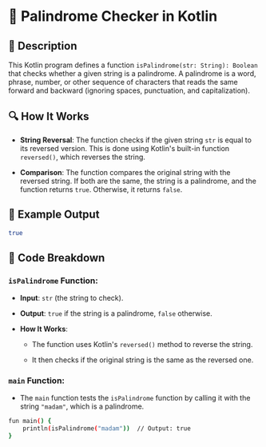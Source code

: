 #  📌 Palindrome Checker in Kotlin
## 🚀 Description
This Kotlin program defines a function `isPalindrome(str: String): Boolean` that checks whether a given string is a palindrome. 
A palindrome is a word, phrase, number, or other sequence of characters that reads the same forward and backward (ignoring spaces, punctuation, and capitalization).

## 🔍 How It Works
- **String Reversal**: The function checks if the given string `str` is equal to its reversed version. This is done using Kotlin's built-in function `reversed()`, which reverses the string.

- **Comparison**: The function compares the original string with the reversed string. If both are the same, the string is a palindrome, and the function returns `true`. Otherwise, it returns `false`.

## 🎯 Example Output
```sh
true
```
## 📂 Code Breakdown
### `isPalindrome` Function:
- **Input**: `str` (the string to check).

- **Output**: `true` if the string is a palindrome, `false` otherwise.

- **How It Works**:

     - The function uses Kotlin's `reversed()` method to reverse the string.

     - It then checks if the original string is the same as the reversed one.

### `main` Function:
- The `main` function tests the `isPalindrome` function by calling it with the string `"madam"`, which is a palindrome.
```sh
fun main() {
    println(isPalindrome("madam"))  // Output: true
}
```
